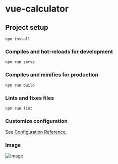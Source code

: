 # vue-calculator

## Project setup
```
npm install
```

### Compiles and hot-reloads for development
```
npm run serve
```

### Compiles and minifies for production
```
npm run build
```

### Lints and fixes files
```
npm run lint
```

### Customize configuration
See [Configuration Reference](https://cli.vuejs.org/config/).

### Image
![image](https://github.com/user-attachments/assets/76d92de9-398b-407c-b27b-243b49f515ff)

